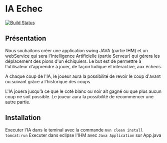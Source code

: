 # IA Echec
[![Build Status](https://travis-ci.org/ctesniere/IA-Echec.png?branch=master)](https://travis-ci.org/ctesniere/IA-Echec)

## Présentation

Nous souhaitons créer une application swing JAVA (partie IHM) et un webService qui sera l'Intelligence Artificielle (partie Serveur) qui gérera les déplacement des pions d'un échiquiers. Le but est de permettre à l'utilisateur d'apprendre à jouer, de façon ludique et interactive, aux échecs.
  
A chaque coup de l'IA, le joueur aura la possibilité de revoir le coup d'avant ou suivant grâce a l'historique des coups.
  
L'IA jouera jusqu'à ce que le coté blanc ou noir ait gagné ou que plus aucun coup ne soit possible. Le joueur aura la possibilité de recommencer une autre partie. 

## Installation

Executer l'IA dans le teminal avec la commande ``mvn clean install tomcat:run``
Executer dans eclipse l'IHM avec ``Java Application`` sur App.java